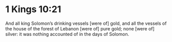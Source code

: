 # 1 Kings 10:21

And all king Solomon’s drinking vessels [were of] gold, and all the vessels of the house of the forest of Lebanon [were of] pure gold; none [were of] silver: it was nothing accounted of in the days of Solomon.